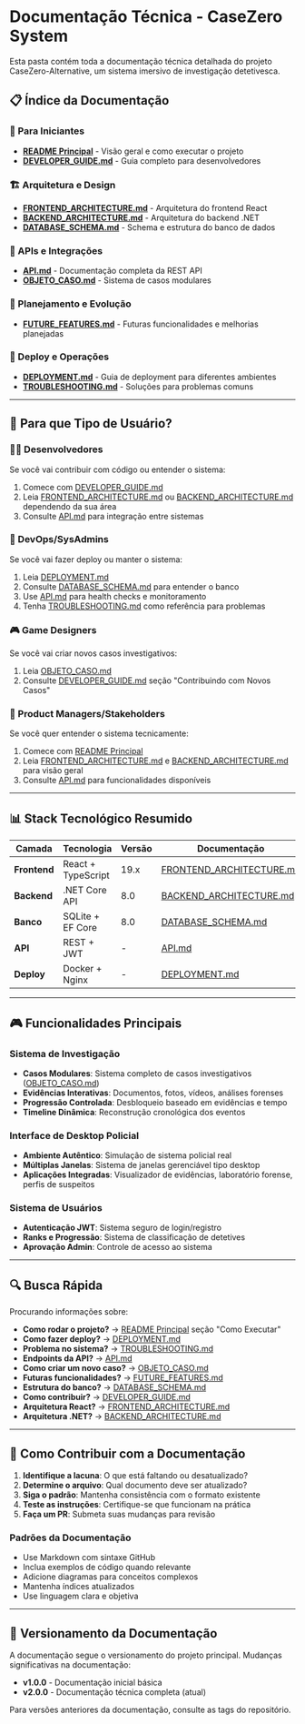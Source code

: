 # Documentação Técnica - CaseZero System

Esta pasta contém toda a documentação técnica detalhada do projeto CaseZero-Alternative, um sistema imersivo de investigação detetivesca.

## 📋 Índice da Documentação

### 🚀 Para Iniciantes
- **[README Principal](../README.md)** - Visão geral e como executar o projeto
- **[DEVELOPER_GUIDE.md](DEVELOPER_GUIDE.md)** - Guia completo para desenvolvedores

### 🏗️ Arquitetura e Design
- **[FRONTEND_ARCHITECTURE.md](FRONTEND_ARCHITECTURE.md)** - Arquitetura do frontend React
- **[BACKEND_ARCHITECTURE.md](BACKEND_ARCHITECTURE.md)** - Arquitetura do backend .NET
- **[DATABASE_SCHEMA.md](DATABASE_SCHEMA.md)** - Schema e estrutura do banco de dados

### 🔧 APIs e Integrações
- **[API.md](API.md)** - Documentação completa da REST API
- **[OBJETO_CASO.md](OBJETO_CASO.md)** - Sistema de casos modulares

### 🚀 Planejamento e Evolução
- **[FUTURE_FEATURES.md](FUTURE_FEATURES.md)** - Futuras funcionalidades e melhorias planejadas

### 🚀 Deploy e Operações
- **[DEPLOYMENT.md](DEPLOYMENT.md)** - Guia de deployment para diferentes ambientes
- **[TROUBLESHOOTING.md](TROUBLESHOOTING.md)** - Soluções para problemas comuns

---

## 🎯 Para que Tipo de Usuário?

### 👨‍💻 Desenvolvedores
Se você vai contribuir com código ou entender o sistema:
1. Comece com [DEVELOPER_GUIDE.md](DEVELOPER_GUIDE.md)
2. Leia [FRONTEND_ARCHITECTURE.md](FRONTEND_ARCHITECTURE.md) ou [BACKEND_ARCHITECTURE.md](BACKEND_ARCHITECTURE.md) dependendo da sua área
3. Consulte [API.md](API.md) para integração entre sistemas

### 🔧 DevOps/SysAdmins
Se você vai fazer deploy ou manter o sistema:
1. Leia [DEPLOYMENT.md](DEPLOYMENT.md)
2. Consulte [DATABASE_SCHEMA.md](DATABASE_SCHEMA.md) para entender o banco
3. Use [API.md](API.md) para health checks e monitoramento
4. Tenha [TROUBLESHOOTING.md](TROUBLESHOOTING.md) como referência para problemas

### 🎮 Game Designers
Se você vai criar novos casos investigativos:
1. Leia [OBJETO_CASO.md](OBJETO_CASO.md)
2. Consulte [DEVELOPER_GUIDE.md](DEVELOPER_GUIDE.md) seção "Contribuindo com Novos Casos"

### 🏢 Product Managers/Stakeholders
Se você quer entender o sistema tecnicamente:
1. Comece com [README Principal](../README.md)
2. Leia [FRONTEND_ARCHITECTURE.md](FRONTEND_ARCHITECTURE.md) e [BACKEND_ARCHITECTURE.md](BACKEND_ARCHITECTURE.md) para visão geral
3. Consulte [API.md](API.md) para funcionalidades disponíveis

---

## 📊 Stack Tecnológico Resumido

| Camada | Tecnologia | Versão | Documentação |
|--------|------------|--------|--------------|
| **Frontend** | React + TypeScript | 19.x | [FRONTEND_ARCHITECTURE.md](FRONTEND_ARCHITECTURE.md) |
| **Backend** | .NET Core API | 8.0 | [BACKEND_ARCHITECTURE.md](BACKEND_ARCHITECTURE.md) |
| **Banco** | SQLite + EF Core | 8.0 | [DATABASE_SCHEMA.md](DATABASE_SCHEMA.md) |
| **API** | REST + JWT | - | [API.md](API.md) |
| **Deploy** | Docker + Nginx | - | [DEPLOYMENT.md](DEPLOYMENT.md) |

---

## 🎮 Funcionalidades Principais

### Sistema de Investigação
- **Casos Modulares**: Sistema completo de casos investigativos ([OBJETO_CASO.md](OBJETO_CASO.md))
- **Evidências Interativas**: Documentos, fotos, vídeos, análises forenses
- **Progressão Controlada**: Desbloqueio baseado em evidências e tempo
- **Timeline Dinâmica**: Reconstrução cronológica dos eventos

### Interface de Desktop Policial
- **Ambiente Autêntico**: Simulação de sistema policial real
- **Múltiplas Janelas**: Sistema de janelas gerenciável tipo desktop
- **Aplicações Integradas**: Visualizador de evidências, laboratório forense, perfis de suspeitos

### Sistema de Usuários
- **Autenticação JWT**: Sistema seguro de login/registro
- **Ranks e Progressão**: Sistema de classificação de detetives
- **Aprovação Admin**: Controle de acesso ao sistema

---

## 🔍 Busca Rápida

Procurando informações sobre:

- **Como rodar o projeto?** → [README Principal](../README.md) seção "Como Executar"
- **Como fazer deploy?** → [DEPLOYMENT.md](DEPLOYMENT.md)
- **Problema no sistema?** → [TROUBLESHOOTING.md](TROUBLESHOOTING.md)
- **Endpoints da API?** → [API.md](API.md)
- **Como criar um novo caso?** → [OBJETO_CASO.md](OBJETO_CASO.md)
- **Futuras funcionalidades?** → [FUTURE_FEATURES.md](FUTURE_FEATURES.md)
- **Estrutura do banco?** → [DATABASE_SCHEMA.md](DATABASE_SCHEMA.md)
- **Como contribuir?** → [DEVELOPER_GUIDE.md](DEVELOPER_GUIDE.md)
- **Arquitetura React?** → [FRONTEND_ARCHITECTURE.md](FRONTEND_ARCHITECTURE.md)
- **Arquitetura .NET?** → [BACKEND_ARCHITECTURE.md](BACKEND_ARCHITECTURE.md)

---

## 📝 Como Contribuir com a Documentação

1. **Identifique a lacuna**: O que está faltando ou desatualizado?
2. **Determine o arquivo**: Qual documento deve ser atualizado?
3. **Siga o padrão**: Mantenha consistência com o formato existente
4. **Teste as instruções**: Certifique-se que funcionam na prática
5. **Faça um PR**: Submeta suas mudanças para revisão

### Padrões da Documentação
- Use Markdown com sintaxe GitHub
- Inclua exemplos de código quando relevante
- Adicione diagramas para conceitos complexos
- Mantenha índices atualizados
- Use linguagem clara e objetiva

---

## 🔄 Versionamento da Documentação

A documentação segue o versionamento do projeto principal. Mudanças significativas na documentação:

- **v1.0.0** - Documentação inicial básica
- **v2.0.0** - Documentação técnica completa (atual)

Para versões anteriores da documentação, consulte as tags do repositório.